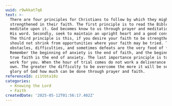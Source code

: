 ```yaml
---
uuid: r9wkkat7q6
text: >-
  There are four principles for Christians to follow by which they might be
  strengthened in their faith. The first principle is to read the Bible and
  meditate upon it. God becomes know to us through prayer and meditation upon
  His word. Secondly, seek to maintain an upright heart and a good conscience.
  The third principle is this, if you desire your faith to be strengthened you
  should not shrink from opportunities where your faith may be tried. Trials,
  obstacles, difficulties, and sometimes defeats are the very food of faith.
  Remember the beginning of anxiety is the end of faith, and the beginning of
  true faith is the end of anxiety. The last importance principle is to let God
  work for you. When the hour of trial comes do not work a deliverance of your
  own. The greater the difficulty to be overcome the more it will be seen to the
  glory of God how much can be done through prayer and faith. 
referenceId: zi1tbta10z
categories:
  - Knowing the Lord
  - Faith
createdDate: '2025-05-12T01:56:17.402Z'
---
```


